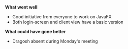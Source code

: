 **What went well**

* Good initiative from everyone to work on JavaFX
* Both login-screen and client view have a basic version

**What could have gone better**

* Dragosh absent during Monday's meeting

